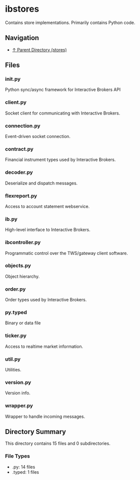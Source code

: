 # ibstores

Contains store implementations. Primarily contains Python code.

## Navigation

* [↑ Parent Directory (stores)](../README.md)

## Files

### __init__.py

Python sync/async framework for Interactive Brokers API

### client.py

Socket client for communicating with Interactive Brokers.

### connection.py

Event-driven socket connection.

### contract.py

Financial instrument types used by Interactive Brokers.

### decoder.py

Deserialize and dispatch messages.

### flexreport.py

Access to account statement webservice.

### ib.py

High-level interface to Interactive Brokers.

### ibcontroller.py

Programmatic control over the TWS/gateway client software.

### objects.py

Object hierarchy.

### order.py

Order types used by Interactive Brokers.

### py.typed

Binary or data file

### ticker.py

Access to realtime market information.

### util.py

Utilities.

### version.py

Version info.

### wrapper.py

Wrapper to handle incoming messages.


## Directory Summary

This directory contains 15 files and 0 subdirectories.

### File Types

* .py: 14 files
* .typed: 1 files
